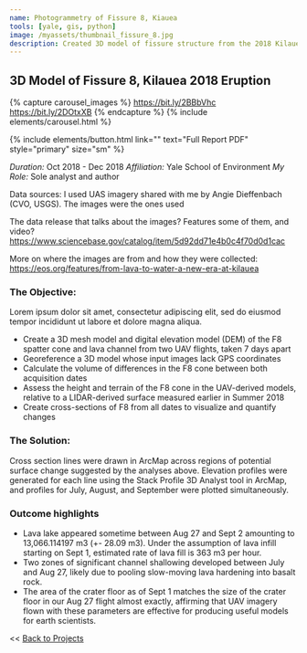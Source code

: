 ```yaml
---
name: Photogrammetry of Fissure 8, Kiauea
tools: [yale, gis, python]
image: /myassets/thumbnail_fissure_8.jpg
description: Created 3D model of fissure structure from the 2018 Kilauea eruption to describe changes in its morphology.
---
```


## 3D Model of Fissure 8, Kilauea 2018 Eruption ##

{% capture carousel_images %}
https://bit.ly/2BBbVhc
https://bit.ly/2DOtxXB
{% endcapture %}
{% include elements/carousel.html %}

{% include elements/button.html link="" text="Full Report PDF" style="primary" size="sm" %}

*Duration:* Oct 2018 - Dec 2018
*Affiliation:* Yale School of Environment
*My Role:* Sole analyst and author


Data sources: 
I used UAS imagery shared with me by Angie Dieffenbach (CVO, USGS). 
The images were the ones used 

The data release that talks about the images? Features some of them, and video? https://www.sciencebase.gov/catalog/item/5d92dd71e4b0c4f70d0d1cac


More on where the images are from and how they were collected:
https://eos.org/features/from-lava-to-water-a-new-era-at-kilauea



### The Objective:

Lorem ipsum dolor sit amet, consectetur adipiscing elit, sed do eiusmod tempor incididunt ut labore et dolore magna aliqua.

* Create a 3D mesh model and digital elevation model (DEM) of the F8 spatter cone and lava channel from two UAV flights, taken 7 days apart
* Georeference a 3D model whose input images lack GPS coordinates
* Calculate the volume of differences in the F8 cone between both acquisition dates
* Assess the height and terrain of the F8 cone in the UAV-derived models, relative to a LIDAR-derived surface measured earlier in Summer 2018
* Create cross-sections of F8 from all dates to visualize and quantify changes


### The Solution:

Cross section lines were drawn in ArcMap across regions of potential surface change suggested by the analyses above. Elevation profiles were generated for each line using the Stack Profile 3D Analyst tool in ArcMap, and profiles for July, August, and September were plotted simultaneously.

### Outcome highlights
* Lava lake appeared sometime between Aug 27 and Sept 2 amounting to 13,066.114197 m3 (+- 28.09 m3). Under the assumption of lava infill starting on Sept 1, estimated rate of lava fill is 363 m3 per hour.
* Two zones of significant channel shallowing developed between July and Aug 27, likely due to pooling slow-moving lava hardening into basalt rock.
* The area of the crater floor as of Sept 1 matches the size of the crater floor in our Aug 27 flight almost exactly, affirming that UAV imagery flown with these parameters are effective for producing useful models for earth scientists.

<< [Back to Projects](/projects/)